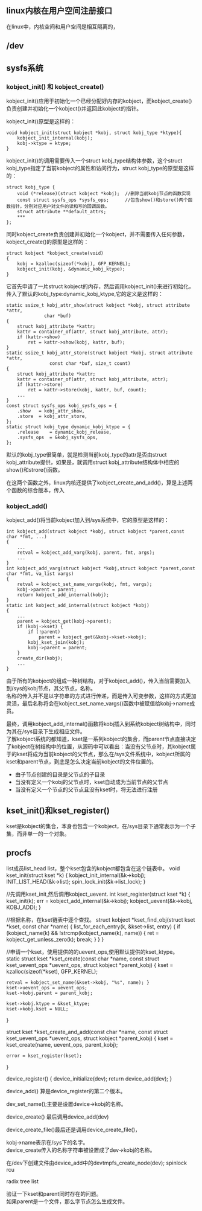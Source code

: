 ## linux内核在用户空间注册接口
在linux中，内核空间和用户空间是相互隔离的，
## /dev


## sysfs系统
### kobject_init() 和 kobject_create()
kobject_init()应用于初始化一个已经分配好内存的kobject，而kobject_create()负责创建并初始化一个kobject()并返回此kobject的指针。  

kobject_init()原型是这样的：

	void kobject_init(struct kobject *kobj, struct kobj_type *ktype){
		kobject_init_internal(kobj);
		kobj->ktype = ktype;
	}
kobject_init()的调用需要传入一个struct kobj_type结构体参数，这个struct kobj_type指定了当前kobject的属性和访问行为，struct kobj_type的原型是这样的：

	struct kobj_type {
		void (*release)(struct kobject *kobj);  //删除当前kobj节点的函数实现
		const struct sysfs_ops *sysfs_ops;      //包含show()和store()两个函数指针，分别对应用户对文件的读和写的回调函数。  
		struct attribute **default_attrs;       
		***
	};

同时kobject_create负责创建并初始化一个kobject，并不需要传入任何参数，kobject_create()的原型是这样的：

	struct kobject *kobject_create(void)
	{
		kobj = kzalloc(sizeof(*kobj), GFP_KERNEL);
		kobject_init(kobj, &dynamic_kobj_ktype);
	}
它首先申请了一片struct kobject的内存，然后调用kobject_init()来进行初始化，传入了默认的kobj_type:dynamic_kobj_ktype,它的定义是这样的：


	static ssize_t kobj_attr_show(struct kobject *kobj, struct attribute *attr,
			      char *buf)
	{
		struct kobj_attribute *kattr;
		kattr = container_of(attr, struct kobj_attribute, attr);
		if (kattr->show)
			ret = kattr->show(kobj, kattr, buf);
	}
	static ssize_t kobj_attr_store(struct kobject *kobj, struct attribute *attr,
					const char *buf, size_t count)
	{
		struct kobj_attribute *kattr;
		kattr = container_of(attr, struct kobj_attribute, attr);
		if (kattr->store)
			ret = kattr->store(kobj, kattr, buf, count);
		...
	}
	const struct sysfs_ops kobj_sysfs_ops = {
		.show	= kobj_attr_show,
		.store	= kobj_attr_store,
	};
	static struct kobj_type dynamic_kobj_ktype = {
		.release	= dynamic_kobj_release,
		.sysfs_ops	= &kobj_sysfs_ops,
	};
默认的kobj_type很简单，就是检测当前kobj_type的attr是否由struct kobj_attribute提供，如果是，就调用struct kobj_attribute结构体中相应的show()和strore()函数。  

在这两个函数之外，linux内核还提供了kobject_create_and_add()，算是上述两个函数的综合版本，传入


### kobject_add()
kobject_add()将当前kobject加入到/sys系统中，它的原型是这样的：

	int kobject_add(struct kobject *kobj, struct kobject *parent,const char *fmt, ...)
	{
		...
		retval = kobject_add_varg(kobj, parent, fmt, args);
		...
	}
	int kobject_add_varg(struct kobject *kobj,struct kobject *parent,const char *fmt, va_list vargs)
	{
		retval = kobject_set_name_vargs(kobj, fmt, vargs);
		kobj->parent = parent;
		return kobject_add_internal(kobj);
	}
	static int kobject_add_internal(struct kobject *kobj)
	{
		...
		parent = kobject_get(kobj->parent);
		if (kobj->kset) {
			if (!parent)
				parent = kobject_get(&kobj->kset->kobj);
			kobj_kset_join(kobj);
			kobj->parent = parent;
		}
		create_dir(kobj);
		...
	}
由于所有的kobject的组成一种树结构，对于kobject_add()，传入当前需要加入到/sys的kobj节点，其父节点，名称。  
名称的传入并不是以字符串的方式进行传递，而是传入可变参数，这样的方式更加灵活，最后名称将会在kobject_set_name_vargs()函数中被赋值给kobj->name成员。  

最终，调用kobject_add_internal()函数将kobj插入到系统kobject树结构中，同时为其在/sys目录下生成相应文件。  
了解kobject系统的都知道，kset是一系列kobject的集合，而parent节点直接决定了kobject在树结构中的位置，从源码中可以看出：当没有父节点时，其kobject属于的kset将成为当前kobject的父节点，那么在/sys文件系统中，kobject所属的kset和parent节点，到底是怎么决定当前kobject的文件位置的。  
* 由子节点创建的目录是父节点的子目录
* 当没有定义一个kobj的父节点时，kset自动成为当前节点的父节点
* 当没有定义一个节点的父节点且没有kset时，将无法进行注册


## kset_init()和kset_register()
kset是kobject的集合，本身也包含一个kobject，在/sys目录下通常表示为一个子集，而非单一的一个对象。  




## procfs




list成员list_head list，整个kset包含的kobject都包含在这个链表中。
void kset_init(struct kset *k)
{
	kobject_init_internal(&k->kobj);
	INIT_LIST_HEAD(&k->list);
	spin_lock_init(&k->list_lock);
}


//先调用kset_init,然后调用kobject_uevent.
int kset_register(struct kset *k)
{
	kset_init(k);
	err = kobject_add_internal(&k->kobj);
	kobject_uevent(&k->kobj, KOBJ_ADD);
}

//根据名称，在kset链表中逐个查找。
struct kobject *kset_find_obj(struct kset *kset, const char *name)
{
	list_for_each_entry(k, &kset->list, entry) {
		if (kobject_name(k) && !strcmp(kobject_name(k), name)) {
			ret = kobject_get_unless_zero(k);
			break;
		}
	}
}

//申请一个kset，使用提供的的uevent_ops,使用默认提供的kset_ktype。  
static struct kset *kset_create(const char *name,
				const struct kset_uevent_ops *uevent_ops,
				struct kobject *parent_kobj)
{
	kset = kzalloc(sizeof(*kset), GFP_KERNEL);
	
	retval = kobject_set_name(&kset->kobj, "%s", name);	}
	kset->uevent_ops = uevent_ops;
	kset->kobj.parent = parent_kobj;

	kset->kobj.ktype = &kset_ktype;
	kset->kobj.kset = NULL;

}


struct kset *kset_create_and_add(const char *name,
				 const struct kset_uevent_ops *uevent_ops,
				 struct kobject *parent_kobj)
{
	kset = kset_create(name, uevent_ops, parent_kobj);

	error = kset_register(kset);
}



device_register()
{
	device_initialize(dev);
	return device_add(dev);
}

device_add()    算是device_register的第二个版本。

dev_set_name();主要是设置device->kobj的名称。

device_create() 最后调用device_add(dev)

device_create_file()最后还是调用device_create_file()，


kobj->name表示在/sys下的名字。  
device_create传入的名称字符串被设置成了dev->kobj的名称。


在/dev下创建文件由device_add中的devtmpfs_create_node(dev);
spinlock
rcu

radix tree
list




验证一下kset和parent同时存在的问题。  
如果parent是一个文件，那么字节点怎么生成文件。
